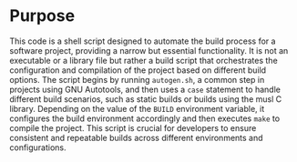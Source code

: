 # Purpose
This code is a shell script designed to automate the build process for a software project, providing a narrow but essential functionality. It is not an executable or a library file but rather a build script that orchestrates the configuration and compilation of the project based on different build options. The script begins by running `autogen.sh`, a common step in projects using GNU Autotools, and then uses a `case` statement to handle different build scenarios, such as static builds or builds using the musl C library. Depending on the value of the `BUILD` environment variable, it configures the build environment accordingly and then executes `make` to compile the project. This script is crucial for developers to ensure consistent and repeatable builds across different environments and configurations.
